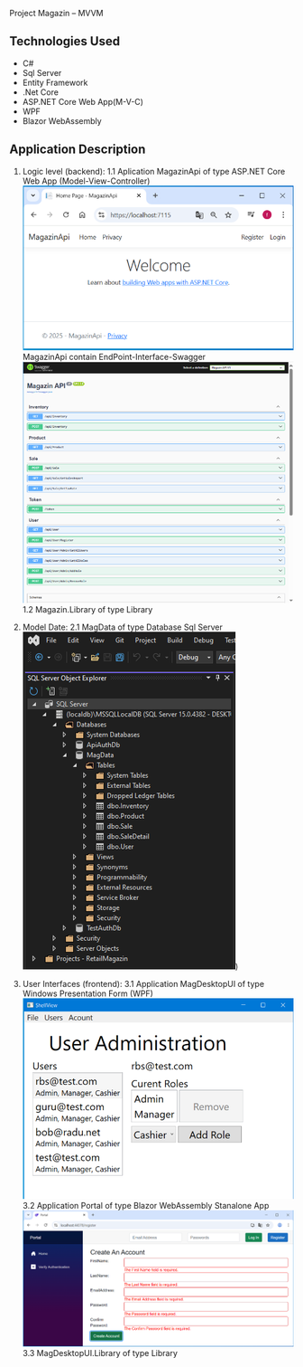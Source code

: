 Project Magazin – MVVM

## Technologies Used
* C#
* Sql Server
* Entity Framework
* .Net Core
* ASP.NET Core Web App(M-V-C)
* WPF
* Blazor WebAssembly 

## Application Description
1. Logic level (backend):
  1.1 Aplication MagazinApi of type ASP.NET Core Web App (Model-View-Controller)
      ![MagazinApi ready to run](MagazinApi/wwwroot/images/apilayer.PNG)
        MagazinApi contain EndPoint-Interface-Swagger
          ![EndPoint Swagger ready to run](MagazinApi/wwwroot/images/swagger.PNG)
  1.2 Magazin.Library of type Library
   
3. Model Date:
 2.1 MagData of type Database Sql Server
     ![MagData](MagazinApi/wwwroot/images/database.PNG))
   
5. User Interfaces (frontend):
  3.1 Application MagDesktopUI of type Windows Presentation Form (WPF)
      ![MagDesktopUI ready to run](MagazinApi/wwwroot/images/useradministration.PNG)
  3.2 Application Portal of type Blazor WebAssembly Stanalone App
     ![Portal ready to run](Portal/wwwroot/images/register.PNG)
  3.3 MagDesktopUI.Library of type Library
